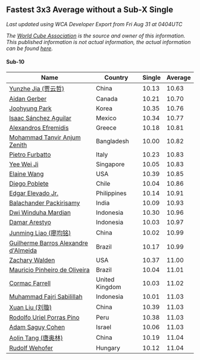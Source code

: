 ## Fastest 3x3 Average without a Sub-X Single

*Last updated using WCA Developer Export from Fri Aug 31 at 0404UTC*

*The [World Cube Association](https://www.worldcubeassociation.org) is the source and owner of this information. This published information is not actual information, the actual information can be found [here](https://www.worldcubeassociation.org/results).*

#### Sub-10
Name|Country|Single|Average
--|--|--|--
[Yunzhe Jia (贾云哲)](https://www.worldcubeassociation.org/persons/2017JIAY05)|China|10.13|10.63
[Aidan Gerber](https://www.worldcubeassociation.org/persons/2016GERB03)|Canada|10.21|10.70
[Joohyung Park](https://www.worldcubeassociation.org/persons/2017PARK23)|Korea|10.35|10.76
[Isaac Sánchez Aguilar](https://www.worldcubeassociation.org/persons/2012AGUI02)|Mexico|10.34|10.77
[Alexandros Efremidis](https://www.worldcubeassociation.org/persons/2015EFRE01)|Greece|10.18|10.81
[Mohammad Tanvir Anjum Zenith](https://www.worldcubeassociation.org/persons/2017ZENI01)|Bangladesh|10.00|10.82
[Pietro Furbatto](https://www.worldcubeassociation.org/persons/2016FURB01)|Italy|10.23|10.83
[Yee Wei Ji](https://www.worldcubeassociation.org/persons/2015JIYE01)|Singapore|10.05|10.83
[Elaine Wang](https://www.worldcubeassociation.org/persons/2017WANE01)|USA|10.39|10.85
[Diego Poblete](https://www.worldcubeassociation.org/persons/2017POBL01)|Chile|10.04|10.86
[Edgar Elevado Jr.](https://www.worldcubeassociation.org/persons/2016ELEV01)|Philippines|10.14|10.91
[Balachander Packirisamy](https://www.worldcubeassociation.org/persons/2016PACK02)|India|10.09|10.93
[Dwi Winduha Mardian](https://www.worldcubeassociation.org/persons/2017MARD01)|Indonesia|10.30|10.96
[Damar Arestyo](https://www.worldcubeassociation.org/persons/2017ARES01)|Indonesia|10.03|10.97
[Junming Liao (廖均铭)](https://www.worldcubeassociation.org/persons/2017LIAO01)|China|10.02|10.99
[Guilherme Barros Alexandre d'Almeida](https://www.worldcubeassociation.org/persons/2013DALM01)|Brazil|10.17|10.99
[Zachary Walden](https://www.worldcubeassociation.org/persons/2018WALD04)|USA|10.37|11.00
[Mauricio Pinheiro de Oliveira](https://www.worldcubeassociation.org/persons/2013OLIV03)|Brazil|10.04|11.01
[Cormac Farrell](https://www.worldcubeassociation.org/persons/2016FARR01)|United Kingdom|10.03|11.02
[Muhammad Fajri Sabilillah](https://www.worldcubeassociation.org/persons/2017SABI03)|Indonesia|10.01|11.03
[Xuan Liu (刘璇)](https://www.worldcubeassociation.org/persons/2016LIUX15)|China|10.39|11.03
[Rodolfo Uriel Porras Pino](https://www.worldcubeassociation.org/persons/2015PINO01)|Peru|10.38|11.03
[Adam Saguy Cohen](https://www.worldcubeassociation.org/persons/2016COHE03)|Israel|10.06|11.03
[Aolin Tang (唐奥林)](https://www.worldcubeassociation.org/persons/2017TANG19)|China|10.19|11.04
[Rudolf Wehofer](https://www.worldcubeassociation.org/persons/2008WEHO01)|Hungary|10.12|11.04
